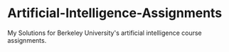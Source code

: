 # Artificial-Intelligence-Assignments

My Solutions for Berkeley University's artificial intelligence course assignments.
